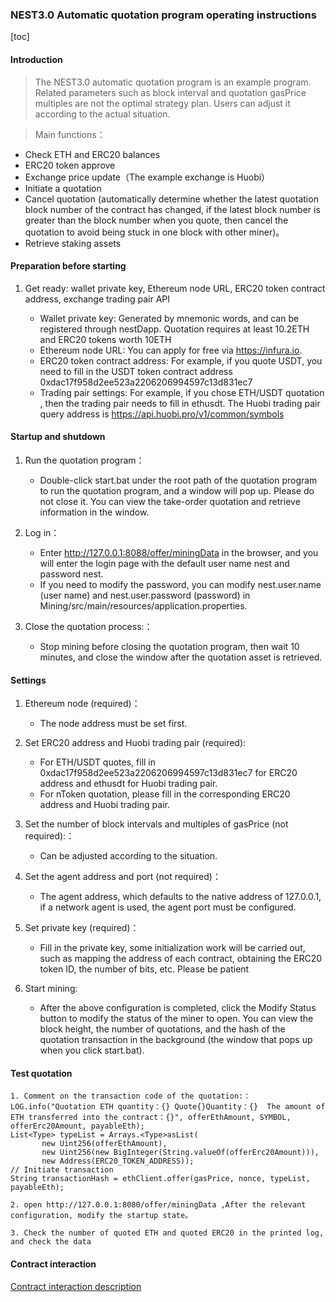 ### NEST3.0 Automatic quotation program operating instructions

[toc]


#### Introduction
>The NEST3.0 automatic quotation program is an example program. Related parameters such as block interval and quotation gasPrice multiples are not the optimal strategy plan. Users can adjust it according to the actual situation.

>Main functions：
   *  Check ETH and ERC20 balances
   *  ERC20 token approve
   *  Exchange price update（The example exchange is Huobi）
   *  Initiate a quotation 
   *  Cancel quotation (automatically determine whether the latest quotation block number of the contract has changed, if the latest block number is greater than the block number when you quote, then cancel the quotation to avoid being stuck in one block with other miner)。
   *  Retrieve staking assets


#### Preparation before starting

1. Get ready: wallet private key, Ethereum node URL, ERC20 token contract address, exchange trading pair API 

   * Wallet private key: Generated by mnemonic words, and can be registered through nestDapp. Quotation requires at least 10.2ETH and ERC20 tokens worth 10ETH
   * Ethereum node URL: You can apply for free via https://infura.io.
   * ERC20 token contract address: For example, if you quote USDT, you need to fill in the USDT token contract address 0xdac17f958d2ee523a2206206994597c13d831ec7
   * Trading pair settings: For example, if you chose ETH/USDT quotation , then the trading pair needs to fill in ethusdt. The Huobi trading pair query address is https://api.huobi.pro/v1/common/symbols


#### Startup and shutdown

1. Run the quotation program：
   * Double-click start.bat under the root path of the quotation program to run the quotation program, and a window will pop up. Please do not close it. You can view the take-order quotation and retrieve information in the window.

2. Log in：
   * Enter http://127.0.0.1:8088/offer/miningData in the browser, and you will enter the login page with the default user name nest and password nest.
   * If you need to modify the password, you can modify nest.user.name (user name) and nest.user.password (password) in Mining/src/main/resources/application.properties.

3. Close the quotation process:：
   * Stop mining before closing the quotation program, then wait 10 minutes, and close the window after the quotation asset is retrieved.

#### Settings

1. Ethereum node (required)：
   * The node address must be set first.

2. Set ERC20 address and Huobi trading pair (required):
   * For ETH/USDT quotes, fill in 0xdac17f958d2ee523a2206206994597c13d831ec7 for ERC20 address and ethusdt for Huobi trading pair.
   * For nToken quotation, please fill in the corresponding ERC20 address and Huobi trading pair.

3. Set the number of block intervals and multiples of gasPrice (not required):：
   * Can be adjusted according to the situation.

4. Set the agent address and port (not required)：
   * The agent address, which defaults to the native address of 127.0.0.1, if a network agent is used, the agent port must be configured.

5. Set private key (required)：
   * Fill in the private key, some initialization work will be carried out, such as mapping the address of each contract, obtaining the ERC20 token ID, the number of bits, etc. Please be patient

6. Start mining:
   * After the above configuration is completed, click the Modify Status button to modify the status of the miner to open. You can view the block height, the number of quotations, and the hash of the quotation transaction in the background (the window that pops up when you click start.bat).

#### Test quotation

```
1. Comment on the transaction code of the quotation:：
LOG.info("Quotation ETH quantity：{} Quote{}Quantity：{}  The amount of ETH transferred into the contract：{}", offerEthAmount, SYMBOL, offerErc20Amount, payableEth);
List<Type> typeList = Arrays.<Type>asList(
       new Uint256(offerEthAmount),
       new Uint256(new BigInteger(String.valueOf(offerErc20Amount))),
       new Address(ERC20_TOKEN_ADDRESS));
// Initiate transaction
String transactionHash = ethClient.offer(gasPrice, nonce, typeList, payableEth);

2. open http://127.0.0.1:8080/offer/miningData ,After the relevant configuration, modify the startup state。

3. Check the number of quoted ETH and quoted ERC20 in the printed log, and check the data
```



#### Contract interaction

[Contract interaction description](./Mining/README.md)


